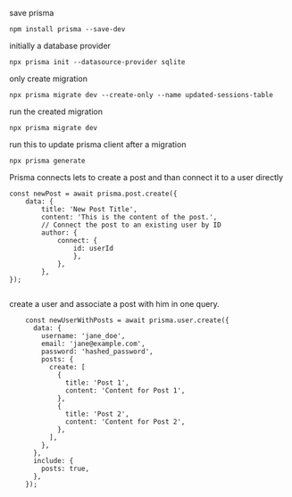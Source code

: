 	
save prisma
```
npm install prisma --save-dev
```

initially a database provider
```
npx prisma init --datasource-provider sqlite
```

only create migration
```
npx prisma migrate dev --create-only --name updated-sessions-table
```

run the created migration
```
npx prisma migrate dev
```

run this to update prisma client after a migration
```
npx prisma generate
```


Prisma connects lets to create a post and than connect it to a user directly
```tsx
const newPost = await prisma.post.create({ 
	data: { 
		title: 'New Post Title', 
		content: 'This is the content of the post.', 
		// Connect the post to an existing user by ID 
		author: { 
			connect: { 
				id: userId 
				}, 
			}, 
		}, 
});
		
```

create a user and associate a post with him in one query.
```tsx
    const newUserWithPosts = await prisma.user.create({
      data: {
        username: 'jane_doe',
        email: 'jane@example.com',
        password: 'hashed_password',
        posts: {
          create: [
            {
              title: 'Post 1',
              content: 'Content for Post 1',
            },
            {
              title: 'Post 2',
              content: 'Content for Post 2',
            },
          ],
        },
      },
      include: {
        posts: true,
      },
    });


```